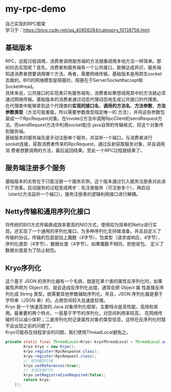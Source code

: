 # my-rpc-demo
自己实现的RPC框架 <br>
学习于：https://blog.csdn.net/qq_40856284/category_10138756.html
## 基础版本
RPC，远程过程调用，消费者调用服务端的方法就像调用本地方法一样简单。那如何去实现呢？首先，消费者和服务端有一个公共接口，能够达成共识，服务端
知道消费者想要调用哪个方法。再者，需要网络传输，基础版本是用原生socket去做的。BIO的网络模型是阻塞的，阻塞在于ServerSocket#accept和
Socket#read。<br>
具体来说，公共接口的实现类只有服务端有，消费者如果想调用其中的方法就必须通过网络传输。基础版本的消费者通过动态代理动态地生成公共接口的代理类，
在代理类中能够拿到这个代理类的**实现的接口名**，**调用的方法名**，**方法参数**，**方法参数类型**（方法可能重载，所以需要参数类型指定唯一的
方法），并将这些参数包装成一个RpcRequest对象。在invoke()方法中调用RpcClient的sendRequest方法。而sendRequest方法中利用socket配合
java自带的传输格式，将这个对象传到服务端。<br>
基础版本的服务端先是手动注册单个服务，并监听一个端口，与消费者进行socket连接，获取消费者传来的RpcRequest，通过反射获取服务对象，并且调用消
费者想要调用的方法，最后返回结果。至此一个RPC过程就结束了。
## 服务端注册多个服务
基础版本的劣势在于只能注册一个服务实例，这个版本通过引入服务注册表对此进行了改善。启动服务的过程变成两步：先注册服务（可注册多个），再启动
（start()方法监听一个端口）。服务注册表的逻辑利用接口进行解耦。
## Netty传输和通用序列化接口
将传统的BIO方式传输换成效率更高的NIO方式，使用较为简单的Netty进行实现。还实现了一个通用的序列化接口，为多种序列化支持做准备，并且自定义了
传输的协议。传输的包首部加上魔数（4字节）、包类型（请求或响应，4字节）、序列化类型（4字节）、数据长度（4字节）。如果魔数不相同，拒绝收包。
定义了数据长度是为了防止粘包。
## Kryo序列化
这个基于 JSON 的序列化器有一个毛病，就是在某个类的属性反序列化时，如果属性声明为 Object 的，就会造成反序列化出错，通常会把 Object 属
性直接反序列化成 String 类型，就需要其他参数辅助序列化。并且，JSON 序列化器是基于字符串（JSON 串）的，占用空间较大且速度较慢。<br>
Kryo 是一个快速高效的 Java 对象序列化框架，主要特点是高性能、高效和易用。最重要的两个特点，一是基于字节的序列化，对空间利用率较高，
在网络传输时可以减小体积；二是序列化时记录属性对象的类型信息，这样在反序列化时就不会出现之前的问题了。<br>
Kryo可能存在线程安全的问题，我们使用ThreadLocal避免之。
```java
private static final ThreadLocal<Kryo> kryoThreadLocal = ThreadLocal.withInitial(() -> {
        Kryo kryo = new Kryo();
        kryo.register(RpcResponse.class);
        kryo.register(RpcRequest.class);
        // 支持循环引用
        kryo.setReferences(true);
        // 关闭注册行为
        kryo.setRegistrationRequired(false);
        return kryo;
    });
```